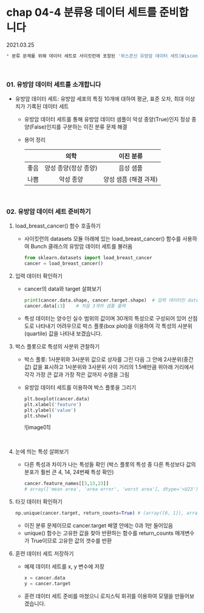 # chap 04-4 분류용 데이터 세트를 준비합니다

2021.03.25

```python
* 분류 문제를 위해 데이터 세트로 사이킷런에 포함된 '위스콘신 유방암 데이터 세트(Wisconsin breast cancer dataset)' 사용
```

<br>

### 01. 유방암 데이터 세트를 소개합니다

* 유방암 데이터 세트: 유방암 세포의 특징 10개에 대하여 평균, 표준 오차, 최대 이상치가 기록된 데이터 세트

  * 유방암 데이터 세트를 통해 유방암 데이터 샘플이 악성 종양(True)인지 정상 종양(False)인지를 구분하는 이진 분류 문제 해결

  * 용어 정리

    |      |         의학         |       이진 분류       |
    | :--: | :------------------: | :-------------------: |
    | 좋음 | 양성 종양(정상 종양) |       음성 샘플       |
    | 나쁨 |      악성 종양       | 양성 샘픔 (해결 과제) |

<br>

### 02. 유방암 데이터 세트 준비하기

1. load_breast_cancer() 함수 호출하기

   * 사이킷런의 datasets 모듈 아래에 있는 load_breast_cancer() 함수를 사용하여 Bunch 클래스의 유방암 데이터 세트를 불러옴

     ```python
     from sklearn.datasets import load_breast_cancer
     cancer = load_breast_cancer()
     ```

2. 입력 데이터 확인하기

   * cancer의 data와 target 살펴보기

     ```python
     print(cancer.data.shape, cancer.target.shape)	# 입력 데이터인 data의 크기 (569, 30) (569,)
     cancer.data[:3]	# 처음 3개의 샘플 출력
     ```

   * 특성 데이터는 양수인 실수 범위의 값이며 30개의 특성으로 구성되어 있어 산점도로 나타내기 어려우므로 박스 플롯(box plot)을 이용하여 각 특성의 사분위(quartile) 값을 나타내 보겠습니다.

3. 박스 플롯으로 특성의 사분위 관찰하기

   * 박스 플롯: 1사분위와 3사분위 값으로 상자를 그린 다음 그 안에 2사분위(중간값) 값을 표시하고 1사분위와 3사분위 사이 거리의 1.5배만큼 위아래 거리에서 각각 가장 큰 값과 가장 작은 값까지 수염을 그림

   * 유방암 데이터 세트를 이용하여 박스 플롯을 그리기

     ```python
     plt.boxplot(cancer.data)
     plt.xlabel('feature')
     plt.ylabel('value')
     plt.show()
     ```

     ![image01]

     <br>

4. 눈에 띄는 특성 살펴보기

   * 다른 특성과 차이가 나는 특성들 확인 (박스 플롯의 특성 중 다른 특성보다 값의 분포가 훨씬 큰 4, 14, 24번째 특성 확인)

     ```python
     cancer.feature_names[[3,13,23]]
     # array(['mean area', 'area error', 'worst area'], dtype='<U23') -> 넓이와 관련된 특성
     ```

5. 타깃 데이터 확인하기

   ```python
   np.unique(cancer.target, return_counts=True)	# (array([0, 1]), array([212, 357]))
   ```

   * 이진 분류 문제이므로 cancer.target 배열 안에는 0과 1만 들어있음
   * unique() 함수는 고유한 값을 찾아 반환하는 함수를 return_counts 매개변수가 True이므로 고유한 값의 갯수를 반환

6. 훈련 데이터 세트 저장하기

   * 예제 데이터 세트를 x, y 변수에 저장

     ```python
     x = cancer.data
     y = cancer.target
     ```

   * 훈련 데이터 세트 준비를 마쳤으니 로지스틱 회귀를 이용하여 모델을 만들어보겠습니다.

   